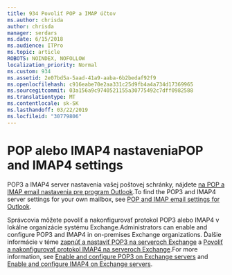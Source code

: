```yaml
---
title: 934 Povoliť POP a IMAP účtov
ms.author: chrisda
author: chrisda
manager: serdars
ms.date: 6/15/2018
ms.audience: ITPro
ms.topic: article
ROBOTS: NOINDEX, NOFOLLOW
localization_priority: Normal
ms.custom: 934
ms.assetid: 2e07bd5a-5aad-41a9-aaba-6b2bedaf92f9
ms.openlocfilehash: c916eabe70e2aa331c25d9fb4a4a734d17369965
ms.sourcegitcommit: 03a156a9c9740521155a30775492c7dff0982588
ms.translationtype: MT
ms.contentlocale: sk-SK
ms.lasthandoff: 03/22/2019
ms.locfileid: "30779806"
---
```

# <a name="pop-and-imap4-settings"></a><span data-ttu-id="0c5bf-102">POP alebo IMAP4 nastavenia</span><span class="sxs-lookup"><span data-stu-id="0c5bf-102">POP and IMAP4 settings</span></span>

<span data-ttu-id="0c5bf-103">POP3 a IMAP4 server nastavenia vašej poštovej schránky, nájdete [na POP a IMAP email nastavenia pre program Outlook](https://support.office.com/article/8361e398-8af4-4e97-b147-6c6c4ac95353.aspx).</span><span class="sxs-lookup"><span data-stu-id="0c5bf-103">To find the POP3 and IMAP4 server settings for your own mailbox, see [POP and IMAP email settings for Outlook](https://support.office.com/article/8361e398-8af4-4e97-b147-6c6c4ac95353.aspx).</span></span>
  
<span data-ttu-id="0c5bf-104">Správcovia môžete povoliť a nakonfigurovať protokol POP3 alebo IMAP4 v lokálne organizácie systému Exchange.</span><span class="sxs-lookup"><span data-stu-id="0c5bf-104">Administrators can enable and configure POP3 and IMAP4 in on-premises Exchange organizations.</span></span> <span data-ttu-id="0c5bf-105">Ďalšie informácie v téme [zapnúť a nastaviť POP3 na serveroch Exchange](https://technet.microsoft.com/library/bb124934.aspx) a [Povoliť a nakonfigurovať protokol IMAP4 na serveroch Exchange](https://technet.microsoft.com/library/bb124489.aspx).</span><span class="sxs-lookup"><span data-stu-id="0c5bf-105">For more information, see [Enable and configure POP3 on Exchange servers](https://technet.microsoft.com/library/bb124934.aspx) and [Enable and configure IMAP4 on Exchange servers](https://technet.microsoft.com/library/bb124489.aspx).</span></span>
  

